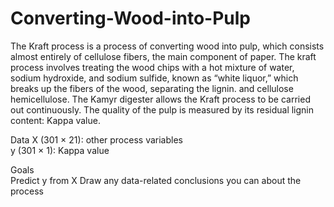 # Converting-Wood-into-Pulp

The Kraft process is a process of converting wood into pulp, which consists almost entirely of cellulose fibers, the main component of paper. The kraft process involves treating the wood chips with a hot mixture of water, sodium hydroxide, and sodium sulfide, known as “white liquor,” which breaks up the fibers of the wood, separating the lignin. and cellulose hemicellulose. The Kamyr digester allows the Kraft process to be carried out continuously. The quality of the pulp is measured by its residual lignin content: Kappa value.     


Data  X (301 × 21): other process variables  
y (301 × 1): Kappa value   

Goals  
Predict y from X  Draw any data-related conclusions you can about the process
